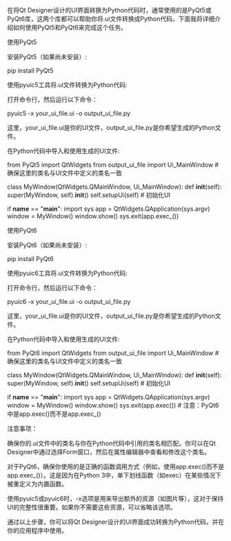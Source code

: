 在将Qt Designer设计的UI界面转换为Python代码时，通常使用的是PyQt5或PyQt6库，这两个库都可以帮助你将.ui文件转换成Python代码。下面我将详细介绍如何使用PyQt5和PyQt6来完成这个任务。

使用PyQt5

安装PyQt5（如果尚未安装）:

pip install PyQt5

使用pyuic5工具将.ui文件转换为Python代码:

打开命令行，然后运行以下命令：

pyuic5 -x your_ui_file.ui -o output_ui_file.py

这里，your_ui_file.ui是你的UI文件，output_ui_file.py是你希望生成的Python文件。

在Python代码中导入和使用生成的UI文件:

from PyQt5 import QtWidgets
from output_ui_file import Ui_MainWindow  # 确保这里的类名与UI文件中定义的类名一致
 
class MyWindow(QtWidgets.QMainWindow, Ui_MainWindow):
    def __init__(self):
        super(MyWindow, self).__init__()
        self.setupUi(self)  # 初始化UI
 
if __name__ == "__main__":
    import sys
    app = QtWidgets.QApplication(sys.argv)
    window = MyWindow()
    window.show()
    sys.exit(app.exec_())

使用PyQt6

安装PyQt6（如果尚未安装）:

pip install PyQt6

使用pyuic6工具将.ui文件转换为Python代码:

打开命令行，然后运行以下命令：

pyuic6 -x your_ui_file.ui -o output_ui_file.py

这里，your_ui_file.ui是你的UI文件，output_ui_file.py是你希望生成的Python文件。

在Python代码中导入和使用生成的UI文件:

from PyQt6 import QtWidgets
from output_ui_file import Ui_MainWindow  # 确保这里的类名与UI文件中定义的类名一致
 
class MyWindow(QtWidgets.QMainWindow, Ui_MainWindow):
    def __init__(self):
        super(MyWindow, self).__init__()
        self.setupUi(self)  # 初始化UI
 
if __name__ == "__main__":
    import sys
    app = QtWidgets.QApplication(sys.argv)
    window = MyWindow()
    window.show()
    sys.exit(app.exec())  # 注意：PyQt6中是app.exec()而不是app.exec_()

注意事项：

确保你的.ui文件中的类名与你在Python代码中引用的类名相匹配。你可以在Qt Designer中通过选择Form窗口，然后在属性编辑器中查看和修改这个类名。

对于PyQt6，确保你使用的是正确的函数调用方式（例如，使用app.exec()而不是app.exec_()）。这是因为在Python 3中，单下划线函数（如exec）在某些情况下被重定义为内置函数。

使用pyuic5或pyuic6时，-x选项是用来导出额外的资源（如图片等），这对于保持UI的完整性很重要。如果你不需要这些资源，可以省略该选项。

通过以上步骤，你可以将Qt Designer设计的UI界面成功转换为Python代码，并在你的应用程序中使用。